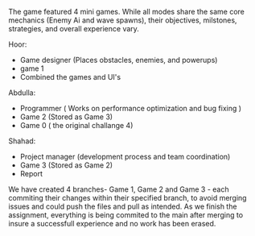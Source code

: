 The game featured 4 mini games. While all modes share the same core mechanics (Enemy Ai and wave spawns), their objectives, milstones, strategies, and overall experience vary.

Hoor:
  - Game designer (Places obstacles, enemies, and powerups)
  - game 1 
  - Combined the games and UI's

Abdulla:
  - Programmer ( Works on performance optimization and bug fixing )
  - Game 2 (Stored as Game 3)
  - Game 0 ( the original challange 4)

Shahad:
  - Project manager (development process and team coordination)
  - Game 3 (Stored as Game 2)
  - Report

We have created 4 branches-  Game 1, Game 2 and Game 3 - each commiting their changes within their specified branch, to avoid merging issues and could push the files and pull as intended. As we finish the assignment, everything is being commited to the main after merging to insure a successfull experience and no work has been erased.




